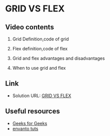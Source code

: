 # GRID VS FLEX

## Video contents
1. Grid Definition,code of grid

2. Flex definition,code of flex

3. Grid and flex advantages and disadvantages

4. When to use grid and flex

## Link
- Solution URL: [GRID VS FLEX](https://drive.google.com/file/d/1bP9IPfCsqq-8eU-IthUKx5YZ1WNYhoDf/view?usp=drivesdk)

## Useful resources
- [Geeks for Geeks](https://www.geeksforgeeks.org/comparison-between-css-grid-css-flexbox/)
- [envanto tuts](https://webdesign.tutsplus.com/articles/flexbox-vs-css-grid-which-should-you-use--cms-30184)
